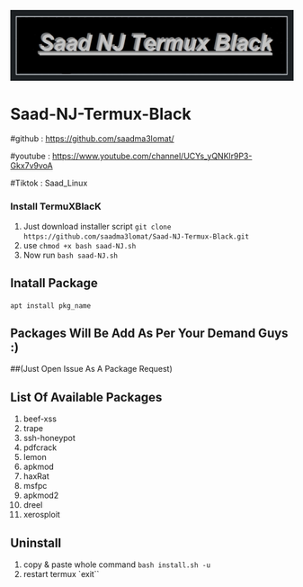 ![logo](https://github.com/saadma3lomat/Saad-NJ-Termux-Black/blob/main/Saad-NJ.jpg)
# Saad-NJ-Termux-Black
#github : https://github.com/saadma3lomat/


#youtube : https://www.youtube.com/channel/UCYs_yQNKlr9P3-Gkx7v9voA


#Tiktok :  Saad_Linux

### Install TermuXBlacK
1. Just download installer script `git clone https://github.com/saadma3lomat/Saad-NJ-Termux-Black.git`
2. use `chmod +x bash saad-NJ.sh`
3. Now run `bash saad-NJ.sh`


## Inatall Package 
`apt install pkg_name`

## Packages Will Be Add As Per Your Demand Guys :)
##(Just Open Issue As A Package Request)

## List Of Available Packages
1. beef-xss
2. trape
3. ssh-honeypot
4. pdfcrack
5. lemon
6. apkmod
7. haxRat
8. msfpc
9. apkmod2
10. dreel
11. xerosploit

## Uninstall
1. copy & paste whole command `bash install.sh -u`
2. restart termux `exit``
